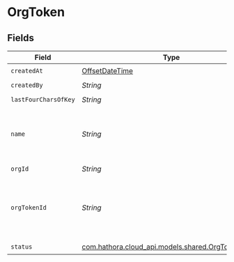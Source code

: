 # OrgToken


## Fields

| Field                                                                                       | Type                                                                                        | Required                                                                                    | Description                                                                                 | Example                                                                                     |
| ------------------------------------------------------------------------------------------- | ------------------------------------------------------------------------------------------- | ------------------------------------------------------------------------------------------- | ------------------------------------------------------------------------------------------- | ------------------------------------------------------------------------------------------- |
| `createdAt`                                                                                 | [OffsetDateTime](https://docs.oracle.com/javase/8/docs/api/java/time/OffsetDateTime.html)   | :heavy_check_mark:                                                                          | N/A                                                                                         |                                                                                             |
| `createdBy`                                                                                 | *String*                                                                                    | :heavy_check_mark:                                                                          | N/A                                                                                         | noreply@hathora.dev                                                                         |
| `lastFourCharsOfKey`                                                                        | *String*                                                                                    | :heavy_check_mark:                                                                          | N/A                                                                                         |                                                                                             |
| `name`                                                                                      | *String*                                                                                    | :heavy_check_mark:                                                                          | Readable name for a token. Must be unique within an organization.                           | ci-token                                                                                    |
| `orgId`                                                                                     | *String*                                                                                    | :heavy_check_mark:                                                                          | N/A                                                                                         |                                                                                             |
| `orgTokenId`                                                                                | *String*                                                                                    | :heavy_check_mark:                                                                          | System generated unique identifier for an organization token.                               | org-token-af469a92-5b45-4565-b3c4-b79878de67d2                                              |
| `status`                                                                                    | [com.hathora.cloud_api.models.shared.OrgTokenStatus](../../models/shared/OrgTokenStatus.md) | :heavy_check_mark:                                                                          | N/A                                                                                         |                                                                                             |